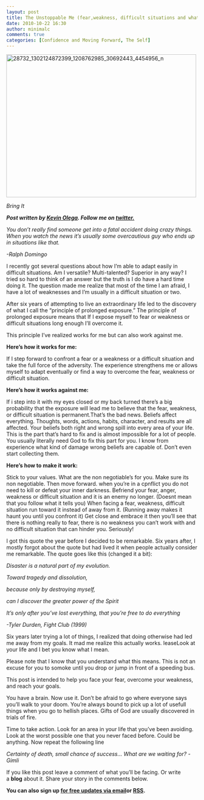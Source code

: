 ```yaml
---
layout: post
title: The Unstoppable Me (fear,weakness, difficult situations and what to do about it)
date: 2010-10-22 16:30
author: minimalc
comments: true
categories: [Confidence and Moving Forward, The Self]
---
```

<a title="28732_1302124872399_1208762985_30692443_4454956_n by Kevin Olega, on Flickr" href="http://www.flickr.com/photos/kevinolega/5053181501/"><img src="http://farm5.static.flickr.com/4088/5053181501_4b7f035bef.jpg" alt="28732_1302124872399_1208762985_30692443_4454956_n" width="500" height="375" /></a>

<em>Bring It</em>

<em><strong>Post written by </strong><a href="http://minimalchanges.com/about"><strong>Kevin Olega</strong></a><strong>. Follow me on </strong><a href="http://twitter.com/kevinolega"><strong>twitter.</strong></a></em>

<em>You don’t really find someone get into a fatal accident doing crazy things. When you watch the news it’s usually some overcautious guy who ends up in situations like that.</em>

<em>-Ralph Domingo</em>

I recently got several questions about how I’m able to adapt easily in difficult situations. Am I versatile? Multi-talented? Superior in any way? I tried so hard to think of an answer but the truth is I do have a hard time doing it. The question made me realize that most of the time I am afraid, I have a lot of weaknesses and I’m usually in a difficult situation or two.

After six years of attempting to live an extraordinary life led to the discovery of what I call the “principle of prolonged exposure.” The principle of prolonged exposure means that If I expose myself to fear or weakness or difficult situations long enough I’ll overcome it.

This principle I’ve realized works for me but can also work against me.

<strong>Here’s how it works for me:</strong>

If I step forward to confront a fear or a weakness or a difficult situation and take the full force of the adversity. The experience strengthens me or allows myself to adapt eventually or find a way to overcome the fear, weakness or difficult situation.

<strong>Here’s how it works against me:</strong>

If i step into it with my eyes closed or my back turned there’s a big probability that the exposure will lead me to believe that the fear, weakness, or difficult situation is permanent.That’s the bad news. Beliefs affect everything. Thoughts, words, actions, habits, character, and results are all affected. Your beliefs both right and wrong spill into every area of your life. This is the part that’s hard to fix and is almost impossible for a lot of people. You usually literally need God to fix this part for you. I know from experience what kind of damage wrong beliefs are capable of. Don’t even start collecting them.

<strong>Here’s how to make it work:</strong>

Stick to your values. What are the non negotiable’s for you. Make sure its non negotiable. Then move forward. when you’re in a cpnflict you do not need to kill or defeat your inner darkness. Befriend your fear, anger, weakness or difficult situation and it is an enemy no longer. (Doesnt mean that you follow what it tells you) When facing a fear, weakness, difficult situation run toward it instead of away from it. (Running away makes it haunt you until you confront it) Get close and embrace it then you’ll see that there is nothing really to fear, there is no weakness you can’t work with and no difficult situation that can hinder you. Seriously!

I got this quote the year before I decided to be remarkable. Six years after, I mostly forgot about the quote but had lived it when people actually consider me remarkable. The quote goes like this (changed it a bit):

<em>Disaster is a natural part of my evolution.</em>

<em>Toward tragedy and dissolution,</em>

<em>because only by destroying myself,</em>

<em>can I discover the greater power of the Spirit</em>

<em>It’s only after you’ve lost everything, that you’re free to do everything</em>

<em>-Tyler Durden, Fight Club (1999)</em>

Six years later trying a lot of things, I realized that doing otherwise had led me away from my goals. It mad me realize this actually works. leaseLook at your life and I bet you know what I mean.

Please note that I know that you understand what this means. This is not an excuse for you to somoke until you drop or jump in front of a speeding bus.

This post is intended to help you face your fear, overcome your weakness, and reach your goals.

You have a brain. Now use it. Don’t be afraid to go where everyone says you’ll walk to your doom. You’re always bound to pick up a lot of usefull things when you go to hellish places. Gifts of God are usually discovered in trials of fire.

Time to take action. Look for an area in your life that you’ve been avoiding. Look at the worst possible one that you never faced before. Could be anything. Now repeat the following line

<em>Certainty of death, *small* chance of success… What are we waiting for? -Gimli</em>

If you like this post leave a comment of what you’ll be facing. Or write a <strong>blog</strong> about it. Share your story in the comments below.

<strong>You can also sign up <a href="http://feedburner.google.com/fb/a/mailverify?uri=Minimalchangescom">for free updates via email</a>or <a href="http://feeds.feedburner.com/minimalchangescom">RSS</a>.</strong>
